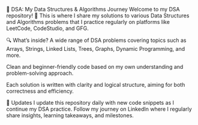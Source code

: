 📘 DSA: My Data Structures & Algorithms Journey
Welcome to my DSA repository! 🚀
This is where I share my solutions to various Data Structures and Algorithms problems that I practice regularly on platforms like LeetCode, CodeStudio, and GFG.

🔍 What’s inside?
A wide range of DSA problems covering topics such as Arrays, Strings, Linked Lists, Trees, Graphs, Dynamic Programming, and more.

Clean and beginner-friendly code based on my own understanding and problem-solving approach.

Each solution is written with clarity and logical structure, aiming for both correctness and efficiency.

📅 Updates
I update this repository daily with new code snippets as I continue my DSA practice.
Follow my journey on LinkedIn where I regularly share insights, learning takeaways, and milestones.
